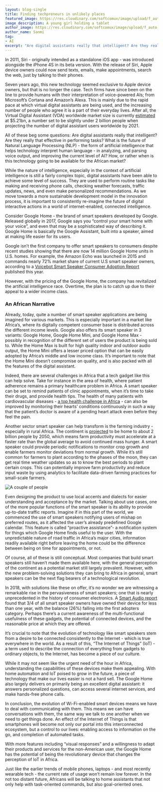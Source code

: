 ```yaml
---
layout: blog-single
title: Finding techpreneurs in unlikely places
featured_image: https://res.cloudinary.com/softcomux/image/upload/f_auto,q_auto/v1534150637/sfc/blog%20posts/smart-speaker/smart-speaker-header.png
image_description: A young girl holding a tablet
author_image: https://res.cloudinary.com/softcomux/image/upload/f_auto,q_auto/v1533827364/sfc/people/sanmi.jpg
author_name: Sanmi
tag:
- AI
excerpt: "Are digital assistants really that intelligent? Are they really that effective in performing tasks? What is the future of Natural Language Processing (NLP) - the form of artificial intelligence that helps technology interpret human language - in analyzing, and parsing voice output, and improving the current level of AI?"
---
```


In 2011, Siri - originally intended as a standalone iOS app - was introduced alongside the iPhone 4S in its beta version. With the release of Siri, Apple device owners could now send texts, emails, make appointments, search the web, just by talking to their phones.

Seven years ago, this new technology seemed exclusive to Apple device owners, but that is no longer the case. Tech firms have since been on the line to provide humans with their interpretation of voice-powered AIs; from Microsoft’s Cortana and Amazon’s Alexa. This is mainly due to the rapid pace at which virtual digital assistants are being used, and the increasing number of people who agree it is a part of their everyday lives. After all, the Virtual Digital Assistant (VDA) worldwide market size is currently [estimated](https://www.statista.com/statistics/589079/worldwide-virtual-digital-assistants-consumer-market/ "estimated") at $5.21bn, a number set to be slightly under 2 billion people when projecting the number of digital assistant users worldwide by 2021.

All of these beg some questions: Are digital assistants really that intelligent? Are they really that effective in performing tasks? What is the future of Natural Language Processing (NLP) - the form of artificial intelligence that helps technology interpret human language - in analyzing, and parsing voice output, and improving the current level of AI? How, or rather when is this technology going to be available for the African market?

While the nature of intelligence, especially in the context of artificial intelligence is still a fairly complex topic, digital assistants have been able to achieve some level of success. They are used to perform routine tasks like making and receiving phone calls, checking weather forecasts, traffic updates, news, and even make personalized recommendations. As we move towards a more sustainable development model in the innovation process, it is important to consistently re-imagine the future of digital interactive actions in a world of internet-enabled, connected intelligence.

Consider Google Home - the brand of smart speakers developed by Google. Released globally in 2017, Google says you “control your smart home with your voice”, and even that may be a sophisticated way of describing it. Google Home is basically the Google Assistant, built into a speaker, aimed at making life easier for its users.

Google isn’t the first company to offer smart speakers to consumers despite recent studies showing that there are now 14 million Google Home units in U.S. homes. For example, the Amazon Echo was launched in 2015 and commands nearly 72% market share of current U.S smart speaker owners, according to a [Voicebot Smart Speaker Consumer Adoption Report](https://voicebot.ai/2018/03/08/amazon-echo-maintains-large-market-share-lead-u-s-smart-speaker-user-base/ "Voicebot Smart Speaker Consumer Adoption Report") published this year.

However, with the pricing of the Google Home, the company has revitalized the artificial intelligence race. Overtime, the plan is to catch up due to their appeal to a wider income class.

### An African Narrative

Already, today, quite a number of smart speaker applications are being imagined for various markets. This is especially important in a market like Africa’s, where its digitally competent consumer base is distributed across the different income levels. Google also offers its smart speaker in 3 variants: Google Home, Google Home Mini, and Google Home Max - possibly in recognition of the different set of users the product is being sold to. While the Home Max is built for high quality indoor and outdoor audio output, the Home Mini offers a lesser priced option that can be easily adopted by Africa’s middle and low income class. It’s important to note that the Home Mini doesn’t compromise on quality, and is also packed with all the features of the digital assistant.

Indeed, there are several challenges in Africa that a tech gadget like this can help solve. Take for instance in the area of health, where patient adherence remains a primary healthcare problem in Africa. A smart speaker can be set to remind patients of clinic appointments, when it’s time to take their drugs, and provide health tips. The health of many patients with cardiovascular diseases - [a top health challenge in Africa](https://www.theatlantic.com/health/archive/2014/10/africas-top-health-challenge-cardiovascular-disease/381699/ "a top health challenge in Africa") - can also be improved by monitoring their hearts’ conditions continuously in such a way that the patient’s doctor is aware of a pending heart attack even before they feel the pain.

Another sector smart speaker can help transform is the farming industry - especially in rural Africa. The continent is [projected](http://www.fao.org/fileadmin/templates/wsfs/docs/expert_paper/How_to_Feed_the_World_in_2050.pdf "projected") to be home to about 2 billion people by 2050, which means farm productivity must accelerate at a faster rate than the global average to avoid continued mass hunger. A smart speaker could provide periodic notifications to monitor crop growth and enable farmers monitor deviations from normal growth. While it’s still common for farmers to plant according to the phases of the moon, they can get real time weather updates so as to know the best periods to plant certain crops. This can potentially improve farm productivity and reduce input waste by using analytics to facilitate data-driven farming practices for small-scale farmers.

![A couple of people](https://res.cloudinary.com/softcomux/image/upload/f_auto,q_auto/v1534150620/sfc/blog%20posts/smart-speaker/smart-speaker-01.jpg "Love in the Air")

Even designing the product to use local accents and dialects for easier understanding and acceptance by the market. Talking about use cases, one of the more popular functions of the smart speaker is its ability to provide up-to-date traffic reports. Imagine if in this part of the world, we commenced the use of smart speakers notifying users of mishap on preferred routes, as it affected the user’s already predefined Google calendar. This feature is called “proactive assistance”- a notification system for things which Google Home finds useful to the user. With the unpredictable nature of road traffic in Africa’s major cities, information readily available right before leaving the home could be the difference between being on time for appointments, or not.

Of course, all of these is still conceptual. Most companies that build smart speakers still haven’t made them available here, with the general perception of the continent as a potential market still largely prevalent. However, with the new problem-solving solutions they can bring to Africa in general, smart speakers can be the next flag bearers of a technological revolution.

In 2018, with solutions like these on offer, it’s no wonder we are witnessing a remarkable rise in the pervasiveness of smart speakers; one that is nearly unprecedented in the history of consumer electronics. A [Smart Audio report](https://www.nationalpublicmedia.com/smart-audio-report/latest-report/ "Smart Audio report") found that 3/4 of all smart speaker owners have owned their device for less than one year, with the balance (26%) falling into the first adopters category. Perhaps there’s a current awareness of the multi-functional usefulness of these gadgets, the potential of connected devices, and the reasonable price at which they are offered.

It’s crucial to note that the evolution of technology like smart speakers stem from a desire to be connected consistently to the Internet - which is true everywhere in the world. As a result of this, “The Internet of Things” (IoT) - a term used to describe the connection of everything from gadgets to ordinary objects, to the Internet, has become a piece of our culture.

While it may not seem like the urgent need of the hour in Africa, understanding the capabilities of these devices make them appealing. With home automation and IoT poised to grow in the future, a piece of technology that make our lives easier is not a hard sell. The Google Home also largely delivers on primarily being an excellent digital assistant: it answers personalized questions, can access several internet services, and make hands-free phone calls.

In conclusion, the evolution of Wi-Fi-enabled smart devices means we have to deal with communicating with them. This means we can have conversations with them, the same way we talk to one another when we need to get things done. An effect of the Internet of Things is that smartphones will become not only our portal into this interconnected ecosystem, but a control to our lives: enabling access to information on the go, and completion of automated tasks.

With more features including “visual responses” and a willingness to adapt their products and services for the non-American user, the Google Home has the potential of being the revolutionary device that changes the perception of IoT in Africa.

Just like the earlier trends of mobile phones, laptops - and most recently wearable tech - the current rate of usage won’t remain low forever. In the not too distant future, Africans will be talking to home assistants that not only help with task-oriented commands, but also goal-oriented ones.

